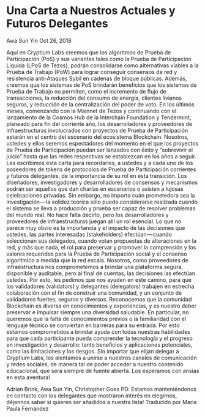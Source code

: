 # Una Carta a Nuestros Actuales y Futuros Delegantes
Awa Sun Yin
Oct 26, 2018

Aquí en Cryptium Labs creemos que los algoritmos de Prueba de Participación (PoS) y sus variantes tales como la Prueba de Participación Líquida (LPoS de Tezos), podrán consolidarse como alternativas viables a la Prueba de Trabajo (PoW) para lograr conseguir consensos de red y resistencia anti-Ataques Sybil en cadenas de bloque públicas. Además, creemos que los sistemas de PoS brindarán beneficios que los sistemas de Prueba de Trabajo no permiten, como el incremento de flujo de transacciones, la reducción del consumo de energía, clientes livianos seguros, y reducción de la centralización del poder de voto.
En los últimos meses, comenzando con la Mainnet de Tezos y continuando con el lanzamiento de la Cosmos Hub de la Interchain Foundation y Tendermint, planeado para fin del corriente año, los desarrolladores y proveedores de infraestructuras involucrados con proyectos de Prueba de Participación estarán en el centro del escenario del ecosistema Blockchain. Nosotros, ustedes y ellos seremos espectadores del momento en el que los proyectos de Prueba de Participación puedan ser lanzados con éxito y “sobrevivir el juicio” hasta que las redes respectivas se establezcan en los años a seguir.
Les escribimos esta carta para recordarles, a ustedes y a cada uno de los poseedores de tokens de protocolos de Prueba de Participación corrientes y futuros delegantes, de la importancia de su rol en esta transición. Los diseñadores, investigadores y desarrolladores de consensos y mecanismos podrán ser aquellos que dan charlas en escenarios o asisten a lujosas celebraciones privadas. Sin embargo, no importa cuán prometedora sea la investigación — la solidez teórica sólo puede considerarse realizada cuando el sistema se lleva a producción y prueba ser capaz de resolver problemas del mundo real. No hace falta decirlo, pero los desarrolladores y proveedores de infraestructuras juegan allí un rol esencial.
Lo que no parece muy obvio es la importancia y el impacto de las decisiones que ustedes, las partes interesadas (stakeholders) efectúan — cuando seleccionan sus delegados, cuando votan propuestas de alteraciones en la red, y más que nada, el rol para preservar y promover la comprensión y los valores requeridos para la Prueba de Participación social y el consenso algorítmico a medida que la red escala.
Nosotros, como proveedores de infraestructura nos comprometemos a brindar una plataforma segura, disponible y auditable, pero al final de cuentas, las decisiones las efectúan ustedes. Por esto, les pedimos que nos ayuden en este camino, para que los validadores (validators) y delegantes (delegators) trabajen en estrecha colaboración con el fin de construir una comunidad, y un conjunto de validadores fuertes, seguros y diversos.
Reconocemos que la comunidad Blockchain es diversa en conocimientos y experiencias, y es nuestro deber preservar e impulsar siempre una diversidad saludable. En particular, no queremos que la falta de conocimientos previos o la familiaridad con el lenguaje técnico se conviertan en barreras para su entrada. Por esto estamos comprometidos a brindar ayuda con todas nuestras habilidades para que cada participante pueda comprender la tecnología y el progreso en investigación y desarrollo: tanto beneficios y aplicaciones potenciales, como las limitaciones y los riesgos.
Sin importar que elijan delegar a Cryptium Labs, los alentamos a unirse a nuestros canales de comunicación y redes sociales, de manera tal de poder acceder a nuestro contenido educacional, que será siempre de fuente abierta.
Los esperamos con ansias en esta aventura!

Adrian Brink, Awa Sun Yin, Christopher Goes
PD: Estamos manteniéndonos en contacto con los delegantes que mostraron interés en elegirnos, déjennos saber si quieren ser añadidos a nuestra lista!
Traducido por Maria Paula Fernández